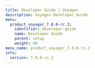 ```yaml
---
title: Developer Guide | Voyager
description: Voyager Developer Guide
menu:
  product_voyager_7.0.0-rc.2:
    identifier: developer-guide
    name: Developer Guide
    parent: setup
    weight: 40
menu_name: product_voyager_7.0.0-rc.2
info:
  version: 7.0.0-rc.2
---
```


